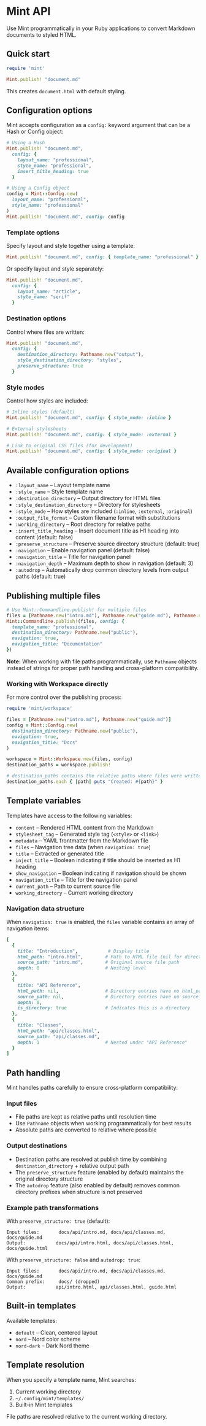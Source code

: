 # Mint API

Use Mint programmatically in your Ruby applications to convert Markdown documents to styled HTML.

## Quick start

```ruby
require 'mint'

Mint.publish! "document.md"
```

This creates `document.html` with default styling.

## Configuration options

Mint accepts configuration as a `config:` keyword argument that can be a Hash or Config object:

```ruby
# Using a Hash
Mint.publish! "document.md", 
  config: {
    layout_name: "professional",
    style_name: "professional",
    insert_title_heading: true
  }

# Using a Config object
config = Mint::Config.new(
  layout_name: "professional", 
  style_name: "professional"
)
Mint.publish! "document.md", config: config
```

### Template options

Specify layout and style together using a template:

```ruby
Mint.publish! "document.md", config: { template_name: "professional" }
```

Or specify layout and style separately:

```ruby
Mint.publish! "document.md", 
  config: {
    layout_name: "article", 
    style_name: "serif"
  }
```

### Destination options

Control where files are written:

```ruby
Mint.publish! "document.md",
  config: {
    destination_directory: Pathname.new("output"),
    style_destination_directory: "styles",
    preserve_structure: true
  }
```

### Style modes

Control how styles are included:

```ruby
# Inline styles (default)
Mint.publish! "document.md", config: { style_mode: :inline }

# External stylesheets
Mint.publish! "document.md", config: { style_mode: :external }

# Link to original CSS files (for development)
Mint.publish! "document.md", config: { style_mode: :original }
```

## Available configuration options

- `:layout_name` – Layout template name
- `:style_name` – Style template name  
- `:destination_directory` – Output directory for HTML files
- `:style_destination_directory` – Directory for stylesheets
- `:style_mode` – How styles are included (`:inline`, `:external`, `:original`)
- `:output_file_format` – Custom filename format with substitutions
- `:working_directory` – Root directory for relative paths
- `:insert_title_heading` – Insert document title as H1 heading into content (default: false)
- `:preserve_structure` – Preserve source directory structure (default: true)
- `:navigation` – Enable navigation panel (default: false)
- `:navigation_title` – Title for navigation panel
- `:navigation_depth` – Maximum depth to show in navigation (default: 3)
- `:autodrop` – Automatically drop common directory levels from output paths (default: true)

## Publishing multiple files

```ruby
# Use Mint::Commandline.publish! for multiple files
files = [Pathname.new("intro.md"), Pathname.new("guide.md"), Pathname.new("reference.md")]
Mint::Commandline.publish!(files, config: {
  template_name: "professional",
  destination_directory: Pathname.new("public"),
  navigation: true,
  navigation_title: "Documentation"
})
```

**Note:** When working with file paths programmatically, use `Pathname` objects instead of strings for proper path handling and cross-platform compatibility.

### Working with Workspace directly

For more control over the publishing process:

```ruby
require 'mint/workspace'

files = [Pathname.new("intro.md"), Pathname.new("guide.md")]
config = Mint::Config.new(
  destination_directory: Pathname.new("public"),
  navigation: true,
  navigation_title: "Docs"
)

workspace = Mint::Workspace.new(files, config)
destination_paths = workspace.publish!

# destination_paths contains the relative paths where files were written
destination_paths.each { |path| puts "Created: #{path}" }
```

## Template variables

Templates have access to the following variables:

- `content` – Rendered HTML content from the Markdown
- `stylesheet_tag` – Generated style tag (`<style>` or `<link>`) 
- `metadata` – YAML frontmatter from the Markdown file
- `files` – Navigation tree data (when `navigation: true`)
- `title` – Extracted or generated title
- `inject_title` – Boolean indicating if title should be inserted as H1 heading
- `show_navigation` – Boolean indicating if navigation should be shown
- `navigation_title` – Title for the navigation panel
- `current_path` – Path to current source file
- `working_directory` – Current working directory

### Navigation data structure

When `navigation: true` is enabled, the `files` variable contains an array of navigation items:

```ruby
[
  {
    title: "Introduction",           # Display title
    html_path: "intro.html",        # Path to HTML file (nil for directories)
    source_path: "intro.md",        # Original source file path
    depth: 0                        # Nesting level
  },
  {
    title: "API Reference", 
    html_path: nil,                 # Directory entries have no html_path
    source_path: nil,               # Directory entries have no source_path
    depth: 0,
    is_directory: true              # Indicates this is a directory
  },
  {
    title: "Classes",
    html_path: "api/classes.html",
    source_path: "api/classes.md", 
    depth: 1                        # Nested under "API Reference"
  }
]
```

## Path handling

Mint handles paths carefully to ensure cross-platform compatibility:

### Input files
- File paths are kept as relative paths until resolution time
- Use `Pathname` objects when working programmatically for best results
- Absolute paths are converted to relative where possible

### Output destinations
- Destination paths are resolved at publish time by combining `destination_directory` + relative output path
- The `preserve_structure` feature (enabled by default) maintains the original directory structure
- The `autodrop` feature (also enabled by default) removes common directory prefixes when structure is not preserved

### Example path transformations

With `preserve_structure: true` (default):
```
Input files:       docs/api/intro.md, docs/api/classes.md, docs/guide.md
Output:           docs/api/intro.html, docs/api/classes.html, docs/guide.html
```

With `preserve_structure: false` and `autodrop: true`:
```
Input files:       docs/api/intro.md, docs/api/classes.md, docs/guide.md
Common prefix:     docs/ (dropped)
Output:           api/intro.html, api/classes.html, guide.html
```

## Built-in templates

Available templates:
- `default` – Clean, centered layout
- `nord` – Nord color scheme
- `nord-dark` – Dark Nord theme

## Template resolution

When you specify a template name, Mint searches:

1. Current working directory
2. `~/.config/mint/templates/`  
3. Built-in Mint templates

File paths are resolved relative to the current working directory.